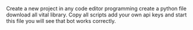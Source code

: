 Create a new project in any code editor programming create a python file download all vital library.
Copy all scripts add your own api keys and start this file you will see that bot works correctly.
